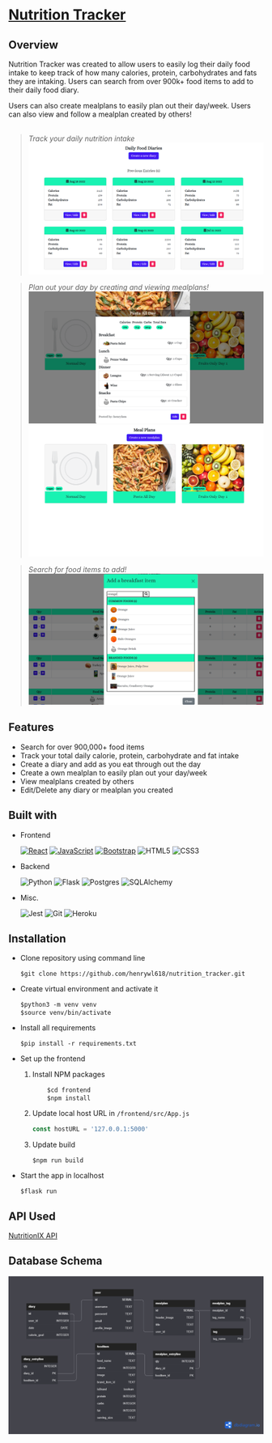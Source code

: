 # **[Nutrition Tracker][App-Link]**

## **Overview**

Nutrition Tracker was created to allow users to easily log their daily food intake to keep track of how many calories, protein, carbohydrates and fats they are intaking. Users can search from over 900k+ food items to add to their daily food diary. 

Users can also create mealplans to easily plan out their day/week. Users can also view and follow a mealplan created by others!  
<br>

>*Track your daily nutrition intake*
>![image1](frontend/src/img/homepage2.png)  

>*Plan out your day by creating and viewing mealplans!*
>![image1](frontend/src/img/homepage4.png)
>![image1](frontend/src/img/homepage5.png)

>*Search for food items to add!*
>![image2](/frontend/src/img/homepage1.png)

## **Features**
- Search for over 900,000+ food items
- Track your total daily calorie, protein, carbohydrate and fat intake
- Create a diary and add as you eat through out the day
- Create a own mealplan to easily plan out your day/week
- View mealplans created by others
- Edit/Delete any diary or mealplan you created

## **Built with**
* Frontend  
  
  [![React][React.js]][React-url] [![JavaScript]][Javascript-url] [![Bootstrap][Bootstrap.com]][Bootstrap-url] ![HTML5](https://img.shields.io/badge/html5-%23E34F26.svg?style=for-the-badge&logo=html5&logoColor=white) ![CSS3](https://img.shields.io/badge/css3-%231572B6.svg?style=for-the-badge&logo=css3&logoColor=white)
* Backend  
  
  ![Python](https://img.shields.io/badge/python-3670A0?style=for-the-badge&logo=python&logoColor=ffdd54)
  ![Flask](https://img.shields.io/badge/flask-%23000.svg?style=for-the-badge&logo=flask&logoColor=white)
  ![Postgres](https://img.shields.io/badge/postgres-%23316192.svg?style=for-the-badge&logo=postgresql&logoColor=white)
  ![SQLAlchemy](https://img.shields.io/badge/-SQLAlchemy-red?style=for-the-badge)

* Misc. 
  
  ![Jest](https://img.shields.io/badge/-jest-%23C21325?style=for-the-badge&logo=jest&logoColor=white)
  ![Git](https://img.shields.io/badge/git-%23F05033.svg?style=for-the-badge&logo=git&logoColor=white)
  ![Heroku](https://img.shields.io/badge/heroku-%23430098.svg?style=for-the-badge&logo=heroku&logoColor=white)
  



## **Installation**

- Clone repository using command line
  
    ```terminal
    $git clone https://github.com/henrywl618/nutrition_tracker.git
    ```

- Create virtual environment and activate it

    ```terminal
    $python3 -m venv venv
    $source venv/bin/activate
    ```

- Install all requirements

    ```terminal
    $pip install -r requirements.txt
    ```
- Set up the frontend
    1. Install NPM packages
        ```terminal
            $cd frontend
            $npm install
        ```
    2. Update local host URL in `/frontend/src/App.js`
        ```js
        const hostURL = '127.0.0.1:5000'
        ```
    3. Update build
        ```
        $npm run build
        ```
- Start the app in localhost

    ```terminal
    $flask run
    ```
## **API Used**

[NutritionIX API](https://developer.nutritionix.com/docs/v2)

## **Database Schema**

![database_schema](./static/database_schema.png)

<!-- MARKDOWN LINKS & IMAGES -->
<!-- https://www.markdownguide.org/basic-syntax/#reference-style-links -->
[App-Link]: https://nutrition-tracker00.herokuapp.com/
[React.js]: https://img.shields.io/badge/React-20232A?style=for-the-badge&logo=react&logoColor=61DAFB
[React-url]: https://reactjs.org/
[Bootstrap.com]: https://img.shields.io/badge/Bootstrap-563D7C?style=for-the-badge&logo=bootstrap&logoColor=white
[Bootstrap-url]: https://getbootstrap.com
[JavaScript]:https://img.shields.io/badge/javascript-%23323330.svg?style=for-the-badge&logo=javascript&logoColor=%23F7DF1E
[JavaScript-url]:https://developer.mozilla.org/en-US/docs/Web/JavaScript

